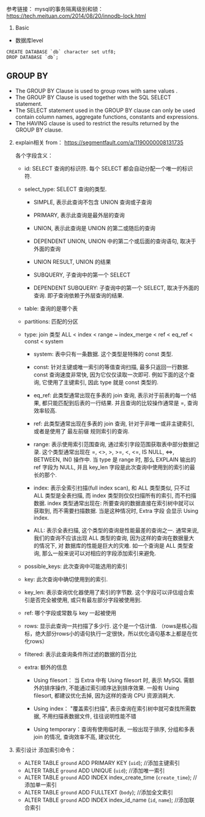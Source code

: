 参考链接：
  mysql的事务隔离级别和锁：https://tech.meituan.com/2014/08/20/innodb-lock.html


1. Basic
  - 数据库level
  ```
  CREATE DATABASE `db` character set utf8;
  DROP DATABASE `db`;
  
  ```

  GROUP BY
  ------------
  - The GROUP BY Clause is used to group rows with same values .
  - The GROUP BY Clause is used together with the SQL SELECT statement.
  - The SELECT statement used in the GROUP BY clause can only be used contain column names, aggregate functions, constants and expressions.
  - The HAVING clause is used to restrict the results returned by the GROUP BY clause.


2. explain相关
    from： https://segmentfault.com/a/1190000008131735

   各个字段含义：
    - id: SELECT 查询的标识符. 每个 SELECT 都会自动分配一个唯一的标识符.

    - select_type: SELECT 查询的类型.
        + SIMPLE, 表示此查询不包含 UNION 查询或子查询

        + PRIMARY, 表示此查询是最外层的查询

        + UNION, 表示此查询是 UNION 的第二或随后的查询

        + DEPENDENT UNION, UNION 中的第二个或后面的查询语句, 取决于外面的查询

        + UNION RESULT, UNION 的结果

        + SUBQUERY, 子查询中的第一个 SELECT

        + DEPENDENT SUBQUERY: 子查询中的第一个 SELECT, 取决于外面的查询. 即子查询依赖于外层查询的结果.

    - table: 查询的是哪个表

    - partitions: 匹配的分区

    - type: join 类型
        ALL < index < range ~ index_merge < ref < eq_ref < const < system

        + system: 表中只有一条数据. 这个类型是特殊的 const 类型.

        + const: 针对主键或唯一索引的等值查询扫描, 最多只返回一行数据. const 查询速度非常快, 因为它仅仅读取一次即可.
          例如下面的这个查询, 它使用了主键索引, 因此 type 就是 const 类型的.

        + eq_ref: 此类型通常出现在多表的 join 查询, 表示对于前表的每一个结果, 都只能匹配到后表的一行结果. 并且查询的比较操作通常是 =, 查询效率较高. 

        + ref: 此类型通常出现在多表的 join 查询, 针对于非唯一或非主键索引, 或者是使用了 最左前缀 规则索引的查询. 

        + range: 表示使用索引范围查询, 通过索引字段范围获取表中部分数据记录. 这个类型通常出现在 =, <>, >, >=, <, <=, IS NULL, <=>, BETWEEN, IN()   操作中.
          当 type 是 range 时, 那么 EXPLAIN 输出的 ref 字段为 NULL, 并且 key_len 字段是此次查询中使用到的索引的最长的那个.

        + index: 表示全索引扫描(full index scan), 和 ALL 类型类似, 只不过 ALL 类型是全表扫描, 而 index 类型则仅仅扫描所有的索引, 而不扫描数据.
          index 类型通常出现在: 所要查询的数据直接在索引树中就可以获取到, 而不需要扫描数据. 当是这种情况时, Extra 字段 会显示 Using index.
        
        + ALL: 表示全表扫描, 这个类型的查询是性能最差的查询之一. 通常来说, 我们的查询不应该出现 ALL 类型的查询, 因为这样的查询在数据量大的情况下, 对   数据库的性能是巨大的灾难. 如一个查询是 ALL 类型查询, 那么一般来说可以对相应的字段添加索引来避免.

    - possible_keys: 此次查询中可能选用的索引

    - key: 此次查询中确切使用到的索引.

    - key_len: 表示查询优化器使用了索引的字节数. 这个字段可以评估组合索引是否完全被使用, 或只有最左部分字段被使用到.

    - ref: 哪个字段或常数与 key 一起被使用

    - rows: 显示此查询一共扫描了多少行. 这个是一个估计值. （rows是核心指标，绝大部分rows小的语句执行一定很快，所以优化语句基本上都是在优化rows）

    - filtered: 表示此查询条件所过滤的数据的百分比

    - extra: 额外的信息
        + Using filesort： 当 Extra 中有 Using filesort 时, 表示 MySQL 需额外的排序操作, 不能通过索引顺序达到排序效果. 一般有 Using filesort, 
          都建议优化去掉, 因为这样的查询 CPU 资源消耗大.

        + Using index： "覆盖索引扫描", 表示查询在索引树中就可查找所需数据, 不用扫描表数据文件, 往往说明性能不错

        + Using temporary：查询有使用临时表, 一般出现于排序, 分组和多表 join 的情况, 查询效率不高, 建议优化.







3. 索引设计
  添加索引命令：
    - ALTER TABLE `ground` ADD PRIMARY KEY (`uid`);   //添加主键索引
    - ALTER TABLE `ground` ADD UNIQUE (`uid`);  //添加唯一索引
    - ALTER TABLE `ground` ADD INDEX index_create_time (`create_time`); //添加单一索引
    - ALTER TABLE `ground` ADD FULLTEXT (`body`); //添加全文索引
    - ALTER TABLE `ground` ADD INDEX index_id_name (`id`, `name`);  //添加联合索引

